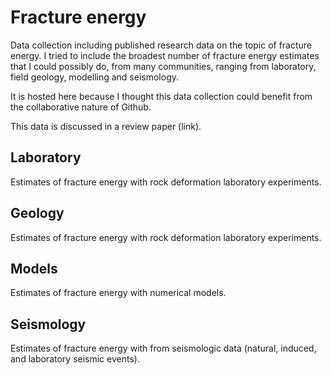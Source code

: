 # Fracture energy
Data collection including published research data on the topic of fracture energy. I tried to include the broadest number of fracture energy estimates that I could possibly do, from many communities, ranging from laboratory, field geology, modelling and seismology.  

It is hosted here because I thought this data collection could benefit from the collaborative nature of Github.

This data is discussed in a review paper (link).

## Laboratory
Estimates of fracture energy with rock deformation laboratory experiments.

## Geology
Estimates of fracture energy with rock deformation laboratory experiments.

## Models
Estimates of fracture energy with numerical models.

## Seismology
Estimates of fracture energy with from seismologic data (natural, induced, and laboratory seismic events).
